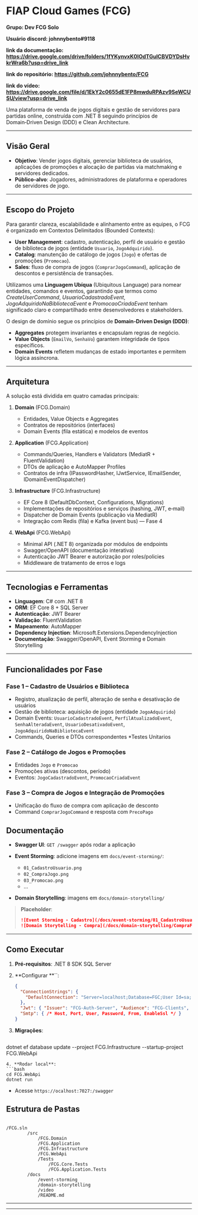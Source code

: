 # FIAP Cloud Games (FCG)

**Grupo: Dev FCG Solo**

**Usuário discord: johnnybento#9118**

**link da documentação: https://drive.google.com/drive/folders/1fYKynvxK0IOdTGuICBVDYDsHvkrWra6b?usp=drive_link**

**link do repositório: https://github.com/johnnybento/FCG**

**link do vídeo: https://drive.google.com/file/d/1EkY2c0655dE1FP8mwduRPAzv9SeWCUSU/view?usp=drive_link**





Uma plataforma de venda de jogos digitais e gestão de servidores para partidas online, construída com .NET 8 seguindo princípios de Domain‑Driven Design (DDD) e Clean Architecture.

---

##  Visão Geral

* **Objetivo**: Vender jogos digitais, gerenciar biblioteca de usuários, aplicações de promoções e alocação de partidas via matchmaking e servidores dedicados.
* **Público‑alvo**: Jogadores, administradores de plataforma e operadores de servidores de jogo.

---

##  Escopo do Projeto 

Para garantir clareza, escalabilidade e alinhamento entre as equipes, o FCG é organizado em Contextos Delimitados (Bounded Contexts):

* **User Management**: cadastro, autenticação, perfil de usuário e gestão de biblioteca de jogos (entidade `Usuario`, `JogoAdquirido`).
* **Catalog**: manutenção de catálogo de jogos (`Jogo`) e ofertas de promoções (`Promocao`).
* **Sales**: fluxo de compra de jogos (`ComprarJogoCommand`), aplicação de descontos e persistência de transações.


Utilizamos uma **Linguagem Ubíqua** (Ubiquitous Language) para nomear entidades, comandos e eventos, garantindo que termos como *CreateUserCommand*, *UsuarioCadastradoEvent*, *JogoAdquiridoNaBibliotecaEvent* e *PromocaoCriadaEvent* tenham significado claro e compartilhado entre desenvolvedores e stakeholders.

O design de domínio segue os princípios de **Domain‑Driven Design (DDD)**:

* **Aggregates** protegem invariantes e encapsulam regras de negócio.
* **Value Objects** (`EmailVo`, `SenhaVo`) garantem integridade de tipos específicos.
* **Domain Events** refletem mudanças de estado importantes e permitem lógica assíncrona.

---

##  Arquitetura

A solução está dividida em quatro camadas principais:



1. **Domain** (FCG.Domain)

   * Entidades, Value Objects e Aggregates
   * Contratos de repositórios (interfaces)
   * Domain Events (fila estática) e modelos de eventos
2. **Application** (FCG.Application)

   * Commands/Queries, Handlers e Validators (MediatR + FluentValidation)
   * DTOs de aplicação e AutoMapper Profiles
   * Contratos de infra (IPasswordHasher, IJwtService, IEmailSender, IDomainEventDispatcher)
3. **Infrastructure** (FCG.Infrastructure)

   * EF Core 8 (DefaultDbContext, Configurations, Migrations)
   * Implementações de repositórios e serviços (hashing, JWT, e‑mail)
   * Dispatcher de Domain Events (publicação via MediatR)
   * Integração com Redis (fila) e Kafka (event bus) — Fase 4
4. **WebApi** (FCG.WebApi)

   * Minimal API (.NET 8) organizada por módulos de endpoints
   * Swagger/OpenAPI (documentação interativa)
   * Autenticação JWT Bearer e autorização por roles/policies
   * Middleware de tratamento de erros e logs

---

##  Tecnologias e Ferramentas

* **Linguagem**: C# com .NET 8
* **ORM**: EF Core 8 + SQL Server
* **Autenticação**: JWT Bearer
* **Validação**: FluentValidation
* **Mapeamento**: AutoMapper
* **Dependency Injection**: Microsoft.Extensions.DependencyInjection
* **Documentação**: Swagger/OpenAPI, Event Storming e Domain Storytelling

---

## Funcionalidades por Fase

### Fase 1 – Cadastro de Usuários e Biblioteca

* Registro, atualização de perfil, alteração de senha e desativação de usuários
* Gestão de biblioteca: aquisição de jogos (entidade `JogoAdquirido`)
* Domain Events: `UsuarioCadastradoEvent`, `PerfilAtualizadoEvent`, `SenhaAlteradaEvent`, `UsuarioDesativadoEvent`, `JogoAdquiridoNaBibliotecaEvent`
* Commands, Queries e DTOs correspondentes
*Testes Unitarios

### Fase 2 – Catálogo de Jogos e Promoções

* Entidades `Jogo` e `Promocao`
* Promoções ativas (descontos, período)
* Eventos: `JogoCadastradoEvent`, `PromocaoCriadaEvent`

### Fase 3 – Compra de Jogos e Integração de Promoções

* Unificação do fluxo de compra com aplicação de desconto
* Command `ComprarJogoCommand` e resposta com `PrecoPago`


## Documentação

* **Swagger UI**: `GET /swagger` após rodar a aplicação
* **Event Storming**: adicione imagens em `docs/event-storming/`:

  * `01_CadastroUsuario.png`
  * `02_CompraJogo.png`
  * `03_Promocao.png`
  * …
* **Domain Storytelling**: imagens em `docs/domain-storytelling/`

> **Placeholder**:
>
> ```markdown
> ![Event Storming - Cadastro](/docs/event-storming/01_CadastroUsuario.png)
> ![Domain Storytelling - Compra](/docs/domain-storytelling/CompraFluxo.png)
> ```

---

##  Como Executar

1. **Pré-requisitos**: .NET 8 SDK SQL Server
2. \*\*Configurar \*\*\`\`:

   ```json
   {
     "ConnectionStrings": {
       "DefaultConnection": "Server=localhost;Database=FGC;User Id=sa;Password=SuaSenha!;TrustServerCertificate=True"
     },
     "Jwt": { "Issuer": "FCG-Auth-Server", "Audience": "FCG-Clients", "SecretKey": "<sua-chave-base64>", "ExpiresInMinutes": "120" },
     "Smtp": { /* Host, Port, User, Password, From, EnableSsl */ }
   }
   ```
3. **Migrações**:

   ```bash
   ```

dotnet ef database update --project FCG.Infrastructure --startup-project FCG.WebApi

````
4. **Rodar local**:
```bash
cd FCG.WebApi
dotnet run
````

* Acesse `https://ocalhost:7027:/swagger`



## Estrutura de Pastas

```

/FCG.sln 
		/src 
			/FCG.Domain 
			/FCG.Application 
			/FCG.Infrastructure 
			/FCG.WebApi 
			/Tests
				/FCG.Core.Tests
				/FCG.Application.Tests
		/docs 
			/event-storming 
			/domain-storytelling
			/video
			/README.md

```

---


---


```
